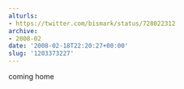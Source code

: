 ```yaml
---
alturls:
- https://twitter.com/bismark/status/728022312
archive:
- 2008-02
date: '2008-02-18T22:20:27+00:00'
slug: '1203373227'
---
```


coming home

